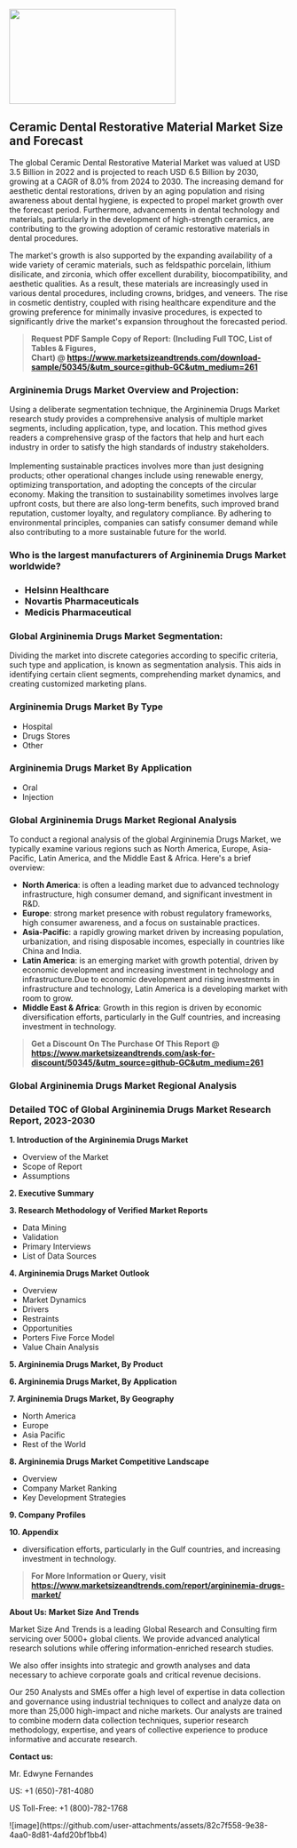 <p><img class="alignnone size-medium wp-image-20088" src="https://ffe5etoiles.com/wp-content/uploads/2024/12/MST1-300x171.png" alt="" width="300" height="171" /></p><h2>Ceramic Dental Restorative Material Market Size and Forecast</h2><p>The global Ceramic Dental Restorative Material Market was valued at USD 3.5 Billion in 2022 and is projected to reach USD 6.5 Billion by 2030, growing at a CAGR of 8.0% from 2024 to 2030. The increasing demand for aesthetic dental restorations, driven by an aging population and rising awareness about dental hygiene, is expected to propel market growth over the forecast period. Furthermore, advancements in dental technology and materials, particularly in the development of high-strength ceramics, are contributing to the growing adoption of ceramic restorative materials in dental procedures.</p><p>The market's growth is also supported by the expanding availability of a wide variety of ceramic materials, such as feldspathic porcelain, lithium disilicate, and zirconia, which offer excellent durability, biocompatibility, and aesthetic qualities. As a result, these materials are increasingly used in various dental procedures, including crowns, bridges, and veneers. The rise in cosmetic dentistry, coupled with rising healthcare expenditure and the growing preference for minimally invasive procedures, is expected to significantly drive the market's expansion throughout the forecasted period.</p></p><blockquote id="" class=""><strong>Request PDF Sample Copy of Report: (Including Full TOC, List of Tables &amp; Figures, Chart)&nbsp;@&nbsp;<strong><a href="https://www.marketsizeandtrends.com/download-sample/50345/&utm_source=github-GC&utm_medium=261" target="_blank">https://www.marketsizeandtrends.com/download-sample/50345/&utm_source=github-GC&utm_medium=261</a></strong></strong></blockquote><h3 id="" class="">Argininemia Drugs Market&nbsp;Overview and Projection:</h3><p id="" class="">Using a deliberate segmentation technique, the Argininemia Drugs Market research study provides a comprehensive analysis of multiple market segments, including application, type, and location. This method gives readers a comprehensive grasp of the factors that help and hurt each industry in order to satisfy the high standards of industry stakeholders. <br /> <br />Implementing sustainable practices involves more than just designing products; other operational changes include using renewable energy, optimizing transportation, and adopting the concepts of the circular economy. Making the transition to sustainability sometimes involves large upfront costs, but there are also long-term benefits, such improved brand reputation, customer loyalty, and regulatory compliance. By adhering to environmental principles, companies can satisfy consumer demand while also contributing to a more sustainable future for the world.</p><h3 id="" class="">Who is the largest manufacturers of&nbsp;Argininemia Drugs Market worldwide?</h3><h3 class=""><p><ul><li>Helsinn Healthcare </li><li> Novartis Pharmaceuticals </li><li> Medicis Pharmaceutical</li></ul></p></h3><h3 id="" class="">Global&nbsp;Argininemia Drugs Market Segmentation:</h3><p id="" class="">Dividing the market into discrete categories according to specific criteria, such type and application, is known as segmentation analysis. This aids in identifying certain client segments, comprehending market dynamics, and creating customized marketing plans.</p><h3 id="" class="">Argininemia Drugs Market&nbsp;By Type</h3><p><p><ul><li>Hospital</li><li> Drugs Stores</li><li> Other</p></li></ul></p></p><h3 id="" class="">Argininemia Drugs Market&nbsp;By Application</h3><p class=""><p><ul><li>Oral</li><li> Injection</li></ul></p></p><h3 id="" class="">Global Argininemia Drugs Market Regional Analysis</h3><p id="" class="">To conduct a regional analysis of the global Argininemia Drugs Market, we typically examine various regions such as North America, Europe, Asia-Pacific, Latin America, and the Middle East &amp; Africa. Here's a brief overview:</p><ul><li><strong>North America</strong>: is often a leading market due to advanced technology infrastructure, high consumer demand, and significant investment in R&amp;D.</li><li><strong>Europe</strong>: strong market presence with robust regulatory frameworks, high consumer awareness, and a focus on sustainable practices.</li><li><strong>Asia-Pacific</strong>: a rapidly growing market driven by increasing population, urbanization, and rising disposable incomes, especially in countries like China and India.</li><li><strong>Latin America</strong>: is an emerging market with growth potential, driven by economic development and increasing investment in technology and infrastructure.Due to economic development and rising investments in infrastructure and technology, Latin America is a developing market with room to grow.</li><li><strong>Middle East &amp; Africa</strong>: Growth in this region is driven by economic diversification efforts, particularly in the Gulf countries, and increasing investment in technology.</li></ul><blockquote id="" class=""><strong>Get a Discount On The Purchase Of This Report @ <strong><a href="https://www.marketsizeandtrends.com/ask-for-discount/50345/&utm_source=github-GC&utm_medium=261" target="_blank">https://www.marketsizeandtrends.com/ask-for-discount/50345/&utm_source=github-GC&utm_medium=261</a></strong></strong></blockquote><h3 id="" class="">Global Argininemia Drugs Market Regional Analysis</h3><h3 id="" class="">Detailed TOC of Global Argininemia Drugs Market Research Report, 2023-2030</h3><p id="" class=""><strong>1. Introduction of the Argininemia Drugs Market</strong></p><ul><li>Overview of the Market</li><li>Scope of Report</li><li>Assumptions</li></ul><p id="" class=""><strong>2. Executive Summary</strong></p><p id="" class=""><strong>3. Research Methodology of Verified Market Reports</strong></p><ul><li>Data Mining</li><li>Validation</li><li>Primary Interviews</li><li>List of Data Sources</li></ul><p id="" class=""><strong>4. Argininemia Drugs Market Outlook</strong></p><ul><li>Overview</li><li>Market Dynamics</li><li>Drivers</li><li>Restraints</li><li>Opportunities</li><li>Porters Five Force Model</li><li>Value Chain Analysis</li></ul><p id="" class=""><strong>5. Argininemia Drugs Market, By Product</strong></p><p id="" class=""><strong>6. Argininemia Drugs Market, By Application</strong></p><p id="" class=""><strong>7. Argininemia Drugs Market, By Geography</strong></p><ul><li>North America</li><li>Europe</li><li>Asia Pacific</li><li>Rest of the World</li></ul><p id="" class=""><strong>8. Argininemia Drugs Market Competitive Landscape</strong></p><ul><li>Overview</li><li>Company Market Ranking</li><li>Key Development Strategies</li></ul><p id="" class=""><strong>9. Company Profiles</strong></p><p id="" class=""><strong>10. Appendix</strong></p><ul><li>diversification efforts, particularly in the Gulf countries, and increasing investment in technology.</li></ul><blockquote id="" class=""><strong>For More Information or Query, visit <strong><strong><a href="https://www.marketsizeandtrends.com/report/argininemia-drugs-market/" target="_blank">https://www.marketsizeandtrends.com/report/argininemia-drugs-market/</a></strong></strong></strong></blockquote><p id="" class=""><strong>About Us: Market Size And Trends</strong></p><p id="" class="">Market Size And Trends is a leading Global Research and Consulting firm servicing over 5000+ global clients. We provide advanced analytical research solutions while offering information-enriched research studies.</p><p id="" class="">We also offer insights into strategic and growth analyses and data necessary to achieve corporate goals and critical revenue decisions.</p><p id="" class="">Our 250 Analysts and SMEs offer a high level of expertise in data collection and governance using industrial techniques to collect and analyze data on more than 25,000 high-impact and niche markets. Our analysts are trained to combine modern data collection techniques, superior research methodology, expertise, and years of collective experience to produce informative and accurate research.</p><p id="" class=""><strong>Contact us:</strong></p><p id="" class="">Mr. Edwyne Fernandes</p><p id="" class="">US: +1 (650)-781-4080</p><p id="" class="">US Toll-Free: +1 (800)-782-1768</p>
![image](https://github.com/user-attachments/assets/82c7f558-9e38-4aa0-8d81-4afd20bf1bb4)
